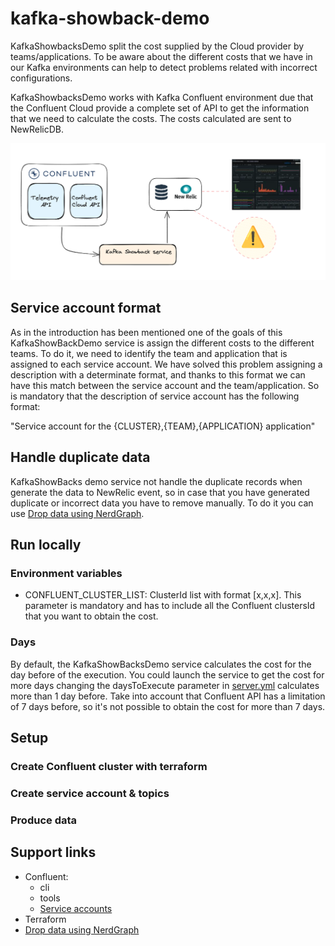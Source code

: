 # kafka-showback-demo

KafkaShowbacksDemo split the cost supplied by the Cloud provider by teams/applications. To be aware about the
different costs that we have in our Kafka environments can help to detect problems related with incorrect
configurations.

KafkaShowbacksDemo works with Kafka Confluent environment due that the Confluent Cloud provide a complete set of API to
get the information that we need to calculate the costs. The costs calculated are sent to NewRelicDB.

![](docs/arquitecture.png)

## Service account format

As in the introduction has been mentioned one of the goals of this KafkaShowBackDemo service is assign the different
costs
to the different teams. To do it, we need to identify the team and application that is assigned to each service account.
We have solved this problem assigning a description with a determinate format, and thanks to this format we can have
this
match between the service account and the team/application. So is mandatory that the description of service account has
the following format:

"Service account for the {CLUSTER},{TEAM},{APPLICATION} application"

## Handle duplicate data

KafkaShowBacks demo service not handle the duplicate records when generate the data to NewRelic event, so in case that
you have generated duplicate or incorrect data you have to remove manually. To do it you can
use [Drop data using NerdGraph](https://docs.newrelic.com/docs/data-apis/manage-data/drop-data-using-nerdgraph/).

## Run locally

### Environment variables

- CONFLUENT_CLUSTER_LIST: ClusterId list with format [x,x,x]. This parameter is mandatory and has to include all the
  Confluent clustersId that you want to obtain the cost.

### Days

By default, the KafkaShowBacksDemo service calculates the cost for the day before of the execution. You could launch the
service to get the cost for more days changing the daysToExecute parameter
in [server.yml](src/main/resources/server.yml) calculates more than 1 day before. Take into account that Confluent API
has a
limitation of 7 days before, so it's not possible to obtain the cost for more than 7 days.

## Setup

### Create Confluent cluster with terraform

### Create service account & topics

### Produce data

## Support links

- Confluent:
    - cli
    - tools
    - [Service accounts](https://docs.confluent.io/cloud/current/access-management/identity/service-accounts.html)
- Terraform
- [Drop data using NerdGraph](https://docs.newrelic.com/docs/data-apis/manage-data/drop-data-using-nerdgraph/)




